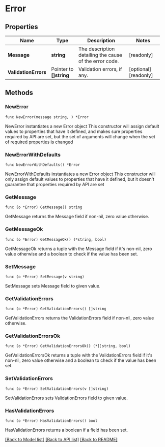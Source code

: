 # Error

## Properties

Name | Type | Description | Notes
------------ | ------------- | ------------- | -------------
**Message** | **string** | The description detailing the cause of the error code. | [readonly] 
**ValidationErrors** | Pointer to **[]string** | Validation errors, if any. | [optional] [readonly] 

## Methods

### NewError

`func NewError(message string, ) *Error`

NewError instantiates a new Error object
This constructor will assign default values to properties that have it defined,
and makes sure properties required by API are set, but the set of arguments
will change when the set of required properties is changed

### NewErrorWithDefaults

`func NewErrorWithDefaults() *Error`

NewErrorWithDefaults instantiates a new Error object
This constructor will only assign default values to properties that have it defined,
but it doesn't guarantee that properties required by API are set

### GetMessage

`func (o *Error) GetMessage() string`

GetMessage returns the Message field if non-nil, zero value otherwise.

### GetMessageOk

`func (o *Error) GetMessageOk() (*string, bool)`

GetMessageOk returns a tuple with the Message field if it's non-nil, zero value otherwise
and a boolean to check if the value has been set.

### SetMessage

`func (o *Error) SetMessage(v string)`

SetMessage sets Message field to given value.


### GetValidationErrors

`func (o *Error) GetValidationErrors() []string`

GetValidationErrors returns the ValidationErrors field if non-nil, zero value otherwise.

### GetValidationErrorsOk

`func (o *Error) GetValidationErrorsOk() (*[]string, bool)`

GetValidationErrorsOk returns a tuple with the ValidationErrors field if it's non-nil, zero value otherwise
and a boolean to check if the value has been set.

### SetValidationErrors

`func (o *Error) SetValidationErrors(v []string)`

SetValidationErrors sets ValidationErrors field to given value.

### HasValidationErrors

`func (o *Error) HasValidationErrors() bool`

HasValidationErrors returns a boolean if a field has been set.


[[Back to Model list]](../README.md#documentation-for-models) [[Back to API list]](../README.md#documentation-for-api-endpoints) [[Back to README]](../README.md)


